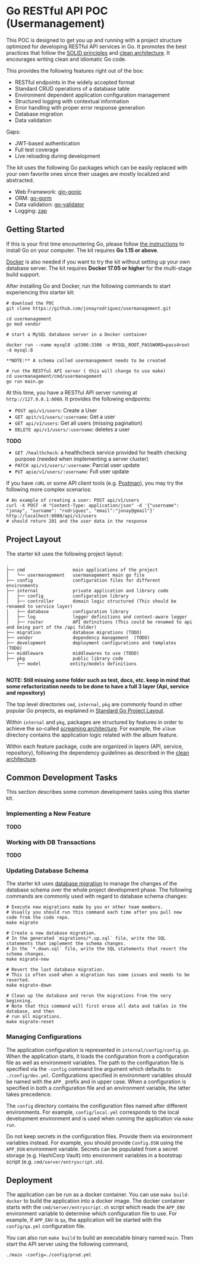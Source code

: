 # Go RESTful API POC (Usermanagement)


This POC is designed to get you up and running with a project structure optimized for developing
RESTful API services in Go. It promotes the best practices that follow the [SOLID principles](https://en.wikipedia.org/wiki/SOLID)
and [clean architecture](https://blog.cleancoder.com/uncle-bob/2012/08/13/the-clean-architecture.html). 
It encourages writing clean and idiomatic Go code. 

This provides the following features right out of the box:

* RESTful endpoints in the widely accepted format
* Standard CRUD operations of a database table
* Environment dependent application configuration management
* Structured logging with contextual information
* Error handling with proper error response generation
* Database migration
* Data validation


Gaps:
* JWT-based authentication
* Full test coverage
* Live reloading during development

 
The kit uses the following Go packages which can be easily replaced with your own favorite ones
since their usages are mostly localized and abstracted. 

* Web Framework: [gin-gonic](https://github.com/gin-gonic/gin)
* ORM: [go-gorm](https://github.com/go-gorm/gorm)
* Data validation: [go-validator](https://github.com/go-validator/validator/tree/v2)
* Logging: [zap](https://github.com/uber-go/zap)


## Getting Started

If this is your first time encountering Go, please follow [the instructions](https://golang.org/doc/install) to
install Go on your computer. The kit requires **Go 1.15 or above**.

[Docker](https://www.docker.com/get-started) is also needed if you want to try the kit without setting up your
own database server. The kit requires **Docker 17.05 or higher** for the multi-stage build support.

After installing Go and Docker, run the following commands to start experiencing this starter kit:

```shell
# download the POC
git clone https://github.com/jonayrodriguez/usermanagement.git

cd usermanagement
go mod vendor

# start a MySQL database server in a Docker container

docker run --name mysql8 -p3306:3306 -e MYSQL_ROOT_PASSWORD=pass4root -d mysql:8

**NOTE:** A schema called usermanagement needs to be created

# run the RESTful API server ( this will change to use make)
cd usermanagement/cmd/usermanagement
go run main.go 

```

At this time, you have a RESTful API server running at `http://127.0.0.1:8080`. It provides the following endpoints:

* `POST api/v1/users`: Create a User
* `GET apit/v1/users/:username`: Get a user
* `GET api/v1/users`: Get all users (missing pagination)
* `DELETE api/v1/users/:username`: deletes a user

**TODO**
* `GET /healthcheck`: a healthcheck service provided for health checking purpose (needed when implementing a server cluster)
* `PATCH api/v1/users/:username`: Parcial user update
* `PUT apie/v1/users/:username`: Full user update


If you have `cURL` or some API client tools (e.g. [Postman](https://www.getpostman.com/)), you may try the following 
more complex scenarios:

```shell
# An example of creating a user: POST api/v1/users
curl -X POST -H "Content-Type: application/json" -d '{"username": "jonay", "surname": "rodriguez", "email":"jonay@gmail"}' http://localhost:8080/api/v1/users
# should return 201 and the user data in the response
```

## Project Layout

The starter kit uses the following project layout:
 
```
.
├── cmd                  main applications of the project
│   └── usermanagement   usermanagement main go file
├── config               configuration files for different environments
├── internal             private application and library code
│   ├── config           configuration library
│   ├── controller       domain logic structured (This should be renamed to service layer)
│   ├── database         configuration library
│   ├── log              logger definitions and context-aware logger
│   ├── router           API definitions (This could be renamed to api and being part of the /api folder)
├── migration            database migrations (TODO)
├── vendor               dependency management  (TODO)
├── development          deployment configurations and templates (TODO)
├── middleware           middlewares to use (TODO)
├── pkg                  public library code
    ├── model           entity/models definitions
    
```

**NOTE: Still missing some folder such as test, docs, etc. keep in mind that some refactorization needs to be done to have a full 3 layer (Api, service and repository)**


The top level directories `cmd`, `internal`, `pkg` are commonly found in other popular Go projects, as explained in
[Standard Go Project Layout](https://github.com/golang-standards/project-layout).

Within `internal` and `pkg`, packages are structured by features in order to achieve the so-called
[screaming architecture](https://blog.cleancoder.com/uncle-bob/2011/09/30/Screaming-Architecture.html). For example, 
the `album` directory contains the application logic related with the album feature. 

Within each feature package, code are organized in layers (API, service, repository), following the dependency guidelines
as described in the [clean architecture](https://blog.cleancoder.com/uncle-bob/2012/08/13/the-clean-architecture.html).


## Common Development Tasks

This section describes some common development tasks using this starter kit.

### Implementing a New Feature

**TODO**

### Working with DB Transactions

**TODO**


### Updating Database Schema

The starter kit uses [database migration](https://en.wikipedia.org/wiki/Schema_migration) to manage the changes of the 
database schema over the whole project development phase. The following commands are commonly used with regard to database
schema changes:

```shell
# Execute new migrations made by you or other team members.
# Usually you should run this command each time after you pull new code from the code repo. 
make migrate

# Create a new database migration.
# In the generated `migrations/*.up.sql` file, write the SQL statements that implement the schema changes.
# In the `*.down.sql` file, write the SQL statements that revert the schema changes.
make migrate-new

# Revert the last database migration.
# This is often used when a migration has some issues and needs to be reverted.
make migrate-down

# Clean up the database and rerun the migrations from the very beginning.
# Note that this command will first erase all data and tables in the database, and then
# run all migrations. 
make migrate-reset
```

### Managing Configurations

The application configuration is represented in `internal/config/config.go`. When the application starts,
it loads the configuration from a configuration file as well as environment variables. The path to the configuration 
file is specified via the `-config` command line argument which defaults to `./config/dev.yml`. Configurations
specified in environment variables should be named with the `APP_` prefix and in upper case. When a configuration
is specified in both a configuration file and an environment variable, the latter takes precedence. 

The `config` directory contains the configuration files named after different environments. For example,
`config/local.yml` corresponds to the local development environment and is used when running the application 
via `make run`.

Do not keep secrets in the configuration files. Provide them via environment variables instead. For example,
you should provide `Config.DSN` using the `APP_DSN` environment variable. Secrets can be populated from a secret
storage (e.g. HashiCorp Vault) into environment variables in a bootstrap script (e.g. `cmd/server/entryscript.sh`). 

## Deployment

The application can be run as a docker container. You can use `make build-docker` to build the application 
into a docker image. The docker container starts with the `cmd/server/entryscript.sh` script which reads 
the `APP_ENV` environment variable to determine which configuration file to use. For example,
if `APP_ENV` is `qa`, the application will be started with the `config/qa.yml` configuration file.

You can also run `make build` to build an executable binary named `main`. Then start the API server using the following
command,

```shell
./main -config=./config/prod.yml
```

```
